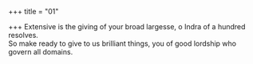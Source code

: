 +++
title = "01"

+++
Extensive is the giving of your broad largesse, o Indra of a hundred  resolves.  
So make ready to give to us brilliant things, you of good lordship who  govern all domains.  